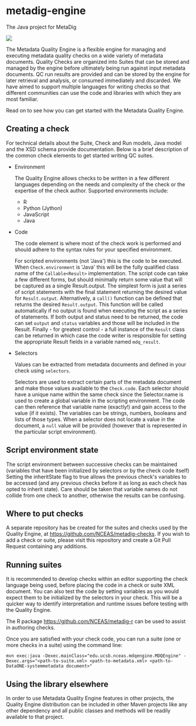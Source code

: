 # metadig-engine
The Java project for MetaDig

[![](https://travis-ci.org/NCEAS/metadig-engine.svg?branch=master)](https://travis-ci.org/NCEAS/metadig-engine)

The Metadata Quality Engine is a flexible engine for managing and executing metadata quality checks on a wide variety of metadata documents.
Quality Checks are organized into Suites that can be stored and managed by the engine before ultimately being run against input metadata documents.
QC run results are provided and can be stored by the engine for later retrieval and analysis, or consumed immediately and discarded.
We have aimed to support multiple languages for writing checks so that different communities can use the code and libraries with which they are most familiar.

Read on to see how you can get started with the Metadata Quality Engine.

## Creating a check
For technical details about the Suite, Check and Run models, Java model and the XSD schema provide documentation.
Below is a brief description of the common check elements to get started writing QC suites.

* Environment

	The Quality Engine allows checks to be written in a few different languages depending on the needs and complexity of the check or the expertise of the check author. Supported environments include:
	- R
	- Python (Jython)
	- JavaScript
	- Java 
	
* Code

	The code element is where most of the check work is performed and should adhere to the syntax rules for your specified environment. 
	
	For scripted environments (not 'Java') this is the code to be executed. 
	When `Check.environment` is 'Java' this will be the fully qualified class name of the `Callable<Result>` implementation.
	The script code can take a few different forms, but should minimally return some value that will be captured as a single Result.output.
	The simplest form is just a series of script statements with the final statement returning the desired value for `Result.output`.
	Alternatively, a `call()` function can be defined that returns the desired `Result.output`. This function will be called automatically if no output is found when executing the script as a series of statements.
	 If both output and status need to be returned, the code can set `output` and `status` variables and those will be included in the Result.
	 Finally - for greatest control - a full instance of the `Result` class can be returned in which case the code writer is responsible for setting the appropriate Result fields in a variable named `mdq_result`.
	
* Selectors

	Values can be extracted from metadata documents and defined in your check using `selectors`.
	
	Selectors are used to extract certain parts of the metadata document and make those values available to the `Check.code`. 
	Each selector should have a unique name within the same check since the Selector.name is used to create a global variable in the scripting environment. 
	The code can then reference that variable name (exactly!) and gain access to the value (if it exists).
	The variables can be strings, numbers, booleans and lists of those types. When a selector does not locate a value in the document, a `null` value will be provided (however that is represented in the particular script environment).

## Script environment state

The script environment between successive checks can be maintained (variables that have been initialized by selectors or by the check code itself) 
Setting the inheritState flag to true allows the previous check's variables to be accessed (and any previous checks before it as long as each check has opted to inherit state). Care should be taken that variable names do not collide from one check to another, otherwise the results can be confusing.

## Where to put checks

A separate repository has be created for the suites and checks used by the Quality Engine, at https://github.com/NCEAS/metadig-checks.
If you wish to add a check or suite, please visit this repository and create a Git Pull Request containing any additions.

## Running suites

It is recommended to develop checks within an editor supporting the check language being used, before placing the code in a check or suite XML document. You can also test the code by setting variables as you would expect them to be initialized by the selectors in your check. This will be a quicker way to identify interpretation and runtime issues before testing with the Quality Engine.

The R package https://github.com/NCEAS/metadig-r can be used to assist in authoring checks.

Once you are satisfied with your check code, you can run a suite (one or more checks in a suite) using the command line:

`mvn exec:java -Dexec.mainClass="edu.ucsb.nceas.mdqengine.MDQEngine" -Dexec.args="<path-to-suite.xml> <path-to-metadata.xml> <path-to-DataONE-systemmetadata document>"`


## Using the library elsewhere

In order to use Metadata Quality Engine features in other projects, the Quality Engine distribution can be included in other Maven projects like any other dependency and all public classes and methods will be readily available to that project.


